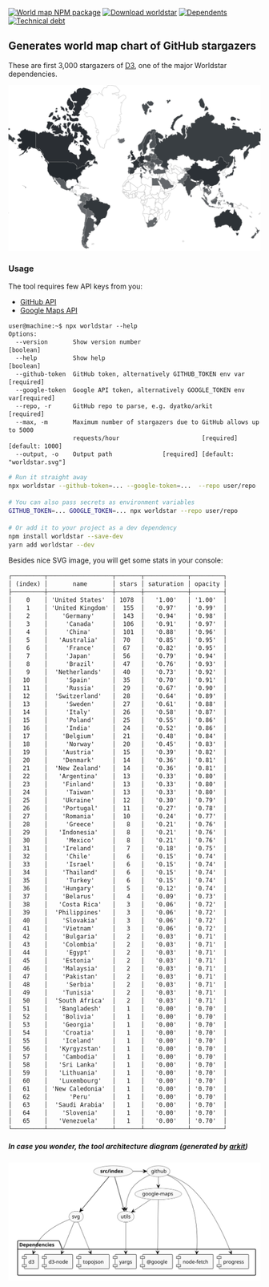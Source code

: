<p align="left">
  <a href="https://www.npmjs.com/worldstar"><img src="https://img.shields.io/npm/v/worldstar.svg?label=%20&style=flat-square" alt="World map NPM package" /></a>
  <a href="https://www.npmjs.com/worldstar"><img src="https://img.shields.io/npm/dw/worldstar.svg?style=flat-square" alt="Download worldstar" /></a>
  <a href="https://libraries.io/npm/worldstar/dependents"><img src="https://img.shields.io/librariesio/dependents/npm/worldstar.svg?style=flat-square" alt="Dependents" /></a>
  <a href="https://codeclimate.com/github/dyatko/worldstar/issues"><img src="https://img.shields.io/codeclimate/tech-debt/dyatko/worldstar.svg?style=flat-square" alt="Technical debt" /></a>
</p>

## Generates world map chart of GitHub stargazers

These are first 3,000 stargazers of [D3](https://github.com/d3/d3), one of the major Worldstar dependencies.

![github stargazers map](worldstar.svg?sanitize=true)

### Usage

The tool requires few API keys from you:

- [GitHub API](https://github.com/settings/tokens)
- [Google Maps API](https://cloud.google.com/maps-platform/#get-started)

```console
user@machine:~$ npx worldstar --help
Options:
  --version       Show version number                                  [boolean]
  --help          Show help                                            [boolean]
  --github-token  GitHub token, alternatively GITHUB_TOKEN env var    [required]
  --google-token  Google API token, alternatively GOOGLE_TOKEN env var[required]
  --repo, -r      GitHub repo to parse, e.g. dyatko/arkit             [required]
  --max, -m       Maximum number of stargazers due to GitHub allows up to 5000
                  requests/hour                       [required] [default: 1000]
  --output, -o    Output path              [required] [default: "worldstar.svg"]
```

```sh
# Run it straight away
npx worldstar --github-token=... --google-token=...  --repo user/repo

# You can also pass secrets as environment variables
GITHUB_TOKEN=... GOOGLE_TOKEN=... npx worldstar --repo user/repo

# Or add it to your project as a dev dependency
npm install worldstar --save-dev
yarn add worldstar --dev
```

Besides nice SVG image, you will get some stats in your console:

```console
┌─────────┬──────────────────┬───────┬────────────┬─────────┐
│ (index) │       name       │ stars │ saturation │ opacity │
├─────────┼──────────────────┼───────┼────────────┼─────────┤
│    0    │ 'United States'  │ 1078  │   '1.00'   │ '1.00'  │
│    1    │ 'United Kingdom' │  155  │   '0.97'   │ '0.99'  │
│    2    │    'Germany'     │  143  │   '0.94'   │ '0.98'  │
│    3    │     'Canada'     │  106  │   '0.91'   │ '0.97'  │
│    4    │     'China'      │  101  │   '0.88'   │ '0.96'  │
│    5    │   'Australia'    │  70   │   '0.85'   │ '0.95'  │
│    6    │     'France'     │  67   │   '0.82'   │ '0.95'  │
│    7    │     'Japan'      │  56   │   '0.79'   │ '0.94'  │
│    8    │     'Brazil'     │  47   │   '0.76'   │ '0.93'  │
│    9    │  'Netherlands'   │  40   │   '0.73'   │ '0.92'  │
│   10    │     'Spain'      │  35   │   '0.70'   │ '0.91'  │
│   11    │     'Russia'     │  29   │   '0.67'   │ '0.90'  │
│   12    │  'Switzerland'   │  28   │   '0.64'   │ '0.89'  │
│   13    │     'Sweden'     │  27   │   '0.61'   │ '0.88'  │
│   14    │     'Italy'      │  26   │   '0.58'   │ '0.87'  │
│   15    │     'Poland'     │  25   │   '0.55'   │ '0.86'  │
│   16    │     'India'      │  24   │   '0.52'   │ '0.86'  │
│   17    │    'Belgium'     │  21   │   '0.48'   │ '0.84'  │
│   18    │     'Norway'     │  20   │   '0.45'   │ '0.83'  │
│   19    │    'Austria'     │  15   │   '0.39'   │ '0.82'  │
│   20    │    'Denmark'     │  14   │   '0.36'   │ '0.81'  │
│   21    │  'New Zealand'   │  14   │   '0.36'   │ '0.81'  │
│   22    │   'Argentina'    │  13   │   '0.33'   │ '0.80'  │
│   23    │    'Finland'     │  13   │   '0.33'   │ '0.80'  │
│   24    │     'Taiwan'     │  13   │   '0.33'   │ '0.80'  │
│   25    │    'Ukraine'     │  12   │   '0.30'   │ '0.79'  │
│   26    │    'Portugal'    │  11   │   '0.27'   │ '0.78'  │
│   27    │    'Romania'     │  10   │   '0.24'   │ '0.77'  │
│   28    │     'Greece'     │   8   │   '0.21'   │ '0.76'  │
│   29    │   'Indonesia'    │   8   │   '0.21'   │ '0.76'  │
│   30    │     'Mexico'     │   8   │   '0.21'   │ '0.76'  │
│   31    │    'Ireland'     │   7   │   '0.18'   │ '0.75'  │
│   32    │     'Chile'      │   6   │   '0.15'   │ '0.74'  │
│   33    │     'Israel'     │   6   │   '0.15'   │ '0.74'  │
│   34    │    'Thailand'    │   6   │   '0.15'   │ '0.74'  │
│   35    │     'Turkey'     │   6   │   '0.15'   │ '0.74'  │
│   36    │    'Hungary'     │   5   │   '0.12'   │ '0.74'  │
│   37    │    'Belarus'     │   4   │   '0.09'   │ '0.73'  │
│   38    │   'Costa Rica'   │   3   │   '0.06'   │ '0.72'  │
│   39    │  'Philippines'   │   3   │   '0.06'   │ '0.72'  │
│   40    │    'Slovakia'    │   3   │   '0.06'   │ '0.72'  │
│   41    │    'Vietnam'     │   3   │   '0.06'   │ '0.72'  │
│   42    │    'Bulgaria'    │   2   │   '0.03'   │ '0.71'  │
│   43    │    'Colombia'    │   2   │   '0.03'   │ '0.71'  │
│   44    │     'Egypt'      │   2   │   '0.03'   │ '0.71'  │
│   45    │    'Estonia'     │   2   │   '0.03'   │ '0.71'  │
│   46    │    'Malaysia'    │   2   │   '0.03'   │ '0.71'  │
│   47    │    'Pakistan'    │   2   │   '0.03'   │ '0.71'  │
│   48    │     'Serbia'     │   2   │   '0.03'   │ '0.71'  │
│   49    │    'Tunisia'     │   2   │   '0.03'   │ '0.71'  │
│   50    │  'South Africa'  │   2   │   '0.03'   │ '0.71'  │
│   51    │   'Bangladesh'   │   1   │   '0.00'   │ '0.70'  │
│   52    │    'Bolivia'     │   1   │   '0.00'   │ '0.70'  │
│   53    │    'Georgia'     │   1   │   '0.00'   │ '0.70'  │
│   54    │    'Croatia'     │   1   │   '0.00'   │ '0.70'  │
│   55    │    'Iceland'     │   1   │   '0.00'   │ '0.70'  │
│   56    │   'Kyrgyzstan'   │   1   │   '0.00'   │ '0.70'  │
│   57    │    'Cambodia'    │   1   │   '0.00'   │ '0.70'  │
│   58    │   'Sri Lanka'    │   1   │   '0.00'   │ '0.70'  │
│   59    │   'Lithuania'    │   1   │   '0.00'   │ '0.70'  │
│   60    │   'Luxembourg'   │   1   │   '0.00'   │ '0.70'  │
│   61    │ 'New Caledonia'  │   1   │   '0.00'   │ '0.70'  │
│   62    │      'Peru'      │   1   │   '0.00'   │ '0.70'  │
│   63    │  'Saudi Arabia'  │   1   │   '0.00'   │ '0.70'  │
│   64    │    'Slovenia'    │   1   │   '0.00'   │ '0.70'  │
│   65    │   'Venezuela'    │   1   │   '0.00'   │ '0.70'  │
└─────────┴──────────────────┴───────┴────────────┴─────────┘
```

##### In case you wonder, the tool architecture diagram (generated by [arkit](https://github.com/dyatko/arkit))

![arkit diagram](arkit.svg?sanitize=true)
